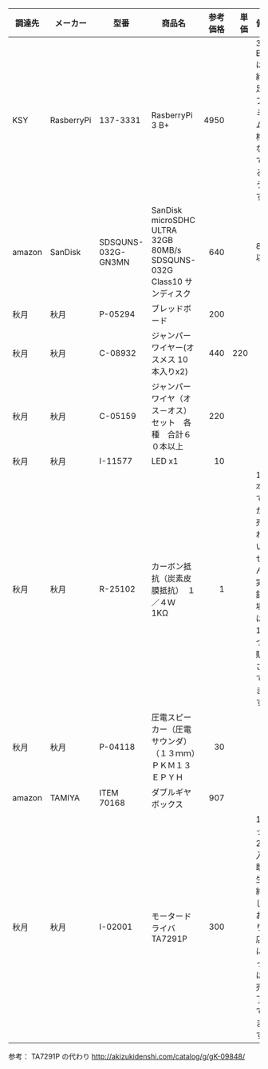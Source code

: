 | 調達先 | メーカー | 型番 | 商品名 | 参考価格 | 単価 | 備考 |
|--|--|--|--|--:|--:|--|
| KSY | RasberryPi | 137-3331 | RasberryPi 3 B+ | 4950 | | 3 B+ は供給不足でプレミアム価格になっているようです。 |
| amazon | SanDisk | SDSQUNS-032G-GN3MN | SanDisk microSDHC ULTRA 32GB 80MB/s SDSQUNS-032G Class10 サンディスク | 640 | | 8GB以上 |
| 秋月 | 秋月 | P-05294 | ブレッドボード | 200 | | |
| 秋月 | 秋月 | C-08932 | ジャンパーワイヤー(オスメス 10本入りx2) | 440 | 220 | |
| 秋月 | 秋月 | C-05159 | ジャンパーワイヤ（オス－オス）セット　各種　合計６０本以上 | 220 | | |
| 秋月 | 秋月 | I-11577 | LED x1 | 10 | | |
| 秋月 | 秋月 | R-25102 | カーボン抵抗（炭素皮膜抵抗）　１／４Ｗ　1KΩ | 1 | | 100本毎でしか販売されていません。実店舗の場合は、1本づつ販売されています。 |
| 秋月 | 秋月 | P-04118 | 圧電スピーカー（圧電サウンダ）（１３ｍｍ）ＰＫＭ１３ＥＰＹＨ | 30 | | |
| amazon | TAMIYA | ITEM 70168 | ダブルギヤボックス | 907 | | |
| 秋月 | 秋月 | I-02001 | モータードライバ TA7291P | 300 | | 1セット2個入 既に生産終了しており、店舗によっては販売終了しています。 |

参考：
TA7291P の代わり
http://akizukidenshi.com/catalog/g/gK-09848/

